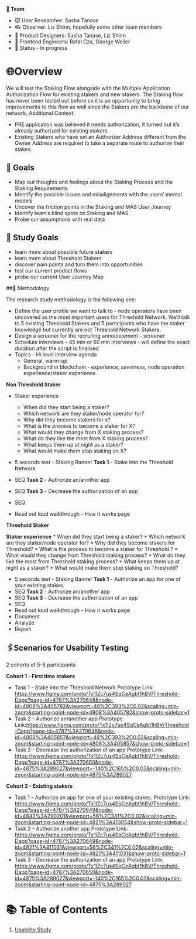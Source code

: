 
 **🤼 Team**
- 🐱 User Researcher: Sasha Tanase
- 👓 Observer: Liz Shinn, hopefully some other team members
- 🦄 Product Designers: Sasha Tanase, Liz Shinn
- 👾 Frontend Engineers: Rafal Cza, George Weiler
- 🚀 Status -  In progress


# 🌐Overview
We will test the Staking Flow alongside with the Multiple Application Authorization Flow for existing stakers and new stakers. 
The Staking flow has never been tested out before so it is an opportunity to bring improvements to this flow as well since the Stakers are the backbone of our network.
Additional Context:
* PRE application was believed it needs authorization, it turned out it’s already authorized for existing stakers. 
* Existing Stakers who have set an Authorizer Address different from the Owner Address are required to take a separate route to authorize their stakes.

## 🎯 Goals
* Map out thoughts and feelings about the Staking Process and the Staking Requirements
* Identify the possible issues and misalignments with the users’ mental models
* Uncover the friction points in the Staking and MAS User Journey
* Identify team’s blind spots on Staking and MAS
* Probe our assumptions with real data

## 🎯 Study Goals
* learn more about possible future stakers
* learn more about Threshold Stakers
* discover pain points and turn them into opportunities
* test our current product flows
* probe our current User Journey Map

##💬 Methodology

The research study methodology is the following one:
* Define the user profile we want to talk to - node operators have been uncovered as the most important users for Threshold Network. We’ll talk to 5 existing Threshold Stakers and 5 participants who have the staker knowledge but currently are not Threshold Network Stakers.
* Design a screener for the recruiting announcement - screener
* Schedule interviews - 45 min or 60 min interviews - will define the exact duration after the script is finalised 
* Topics -  Hi level interview agenda
  * General, warm-up
  * Background in blockchain - experience, savviness, node operation experience/staker experience

**Non Threshold Staker**
  * Staker experience
    * When did they start being a staker?
    * Which network are they staker/node operator for?
    * Why did they become stakers for x?
    * What is the process to become a staker for X?
    * What would they change from X staking process?
    * What do they like the most from X staking process?
    * What keeps them up at night as a staker?
    * What would make them stop staking on X?

  * 5 seconds test - Staking Banner
  **Task 1** - Stake into the Threshold Network
  * SEQ
  **Task 2** - Authorize an/another app
  * SEQ
  **Task 3** - Decrease the authorization of an app
  * SEQ
  * Read out loud walkthrough - How it works page

**Threshold Staker**

  **Staker experience**
    * When did they start being a staker?
    * Which network are they staker/node operator for?
    * Why did they become stakers for Threshold?
    * What is the process to become a staker for Threshold ?
    * What would they change from Threshold staking process?
    * What do they like the most from Threshold staking process?
    * What keeps them up at night as a staker?
    * What would make them stop staking on Threshold?
  * 5 seconds test - Staking Banner
  **Task 1** - Authorize an app for one of your existing stakes.
  * SEQ
  **Task 2** - Authorize an/another app
  * SEQ
  **Task 3** - Decrease the authorization of an app
  * SEQ
  * Read out loud walkthrough - How it works page
* Document
* Analyze
* Report

## 🖇Scenarios for Usability Testing
2 cohorts of 5-8 participants

**Cohort 1 - First time stakers**

* Task 1 - Stake into the Threshold Network
Prototype Link: 
https://www.figma.com/proto/Tx1lZc7us4SqCeAgbt1hBV/Threshold-Dapp?page-id=4787%3A270648&node-id=4808%3A405782&viewport=48%2C393%2C0.02&scaling=min-zoom&starting-point-node-id=4808%3A405782&show-proto-sidebar=1
* Task 2 - Authorize an/another app
Prototype Link:https://www.figma.com/proto/Tx1lZc7us4SqCeAgbt1hBV/Threshold-Dapp?page-id=4787%3A270648&node-id=4808%3A405857&viewport=48%2C393%2C0.02&scaling=min-zoom&starting-point-node-id=4808%3A405857&show-proto-sidebar=1
* Task 3 - Decrease the authorization of an app
Prototype Link:
https://www.figma.com/proto/Tx1lZc7us4SqCeAgbt1hBV/Threshold-Dapp?page-id=4787%3A270650&node-id=4875%3A289027&viewport=-140%2C165%2C0.03&scaling=min-zoom&starting-point-node-id=4875%3A289027

**Cohort 2 - Existing stakers**

*  Task 1 - Authorize an app for one of your existing stakes.
Prototype Link: https://www.figma.com/proto/Tx1lZc7us4SqCeAgbt1hBV/Threshold-Dapp?page-id=4787%3A270649&node-id=4842%3A290201&viewport=56%2C341%2C0.02&scaling=min-zoom&starting-point-node-id=4821%3A413054&show-proto-sidebar=1
* Task 2 - Authorize another app
Prototype Link:
https://www.figma.com/proto/Tx1lZc7us4SqCeAgbt1hBV/Threshold-Dapp?page-id=4787%3A270649&node-id=4821%3A411031&viewport=56%2C341%2C0.02&scaling=min-zoom&starting-point-node-id=4821%3A411031&show-proto-sidebar=1
* Task 3 - Decrease the authorization of an app
Prototype Link:
https://www.figma.com/proto/Tx1lZc7us4SqCeAgbt1hBV/Threshold-Dapp?page-id=4787%3A270650&node-id=4875%3A289027&viewport=-140%2C165%2C0.03&scaling=min-zoom&starting-point-node-id=4875%3A289027

# 📚 Table of Contents
1. [Usability Study]()
